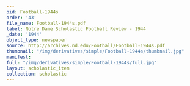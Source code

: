 ```yaml
---
pid: Football-1944s
order: '43'
file_name: Football-1944s.pdf
label: Notre Dame Scholastic Football Review - 1944
_date: '1944'
object_type: newspaper
source: http://archives.nd.edu/Football/Football-1944s.pdf
thumbnail: "/img/derivatives/simple/Football-1944s/thumbnail.jpg"
manifest:
full: "/img/derivatives/simple/Football-1944s/full.jpg"
layout: scholastic_item
collection: scholastic
---
```

